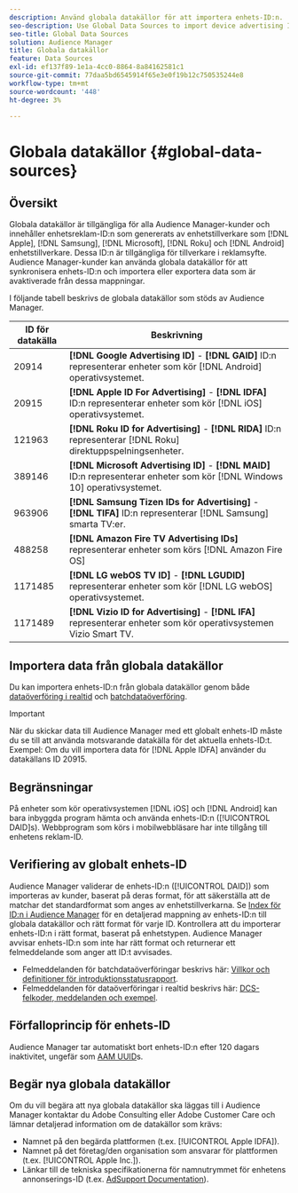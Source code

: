 ```yaml
---
description: Använd globala datakällor för att importera enhets-ID:n.
seo-description: Use Global Data Sources to import device advertising IDs.
seo-title: Global Data Sources
solution: Audience Manager
title: Globala datakällor
feature: Data Sources
exl-id: ef137f89-1e1a-4cc0-8864-8a84162581c1
source-git-commit: 77daa5bd6545914f65e3e0f19b12c750535244e8
workflow-type: tm+mt
source-wordcount: '448'
ht-degree: 3%

---
```


# Globala datakällor {#global-data-sources}

## Översikt

Globala datakällor är tillgängliga för alla Audience Manager-kunder och innehåller enhetsreklam-ID:n som genererats av enhetstillverkare som [!DNL Apple], [!DNL Samsung], [!DNL Microsoft], [!DNL Roku] och [!DNL Android] enhetstillverkare. Dessa ID:n är tillgängliga för tillverkare i reklamsyfte. Audience Manager-kunder kan använda globala datakällor för att synkronisera enhets-ID:n och importera eller exportera data som är avaktiverade från dessa mappningar.

I följande tabell beskrivs de globala datakällor som stöds av Audience Manager.

| ID för datakälla | Beskrivning |
|---|---|
| 20914 | **[!DNL Google Advertising ID]** -  **[!DNL GAID]** ID:n representerar enheter som kör  [!DNL Android] operativsystemet. |
| 20915 | **[!DNL Apple ID For Advertising]** -  **[!DNL IDFA]** ID:n representerar enheter som kör  [!DNL iOS] operativsystemet. |
| 121963 | **[!DNL Roku ID for Advertising]** -  **[!DNL RIDA]** ID:n representerar  [!DNL Roku] direktuppspelningsenheter. |
| 389146 | **[!DNL Microsoft Advertising ID]** -  **[!DNL MAID]** ID:n representerar enheter som kör  [!DNL Windows 10] operativsystemet. |
| 963906 | **[!DNL Samsung Tizen IDs for Advertising]** -  **[!DNL TIFA]** ID:n representerar  [!DNL Samsung] smarta TV:er. |
| 488258 | **[!DNL Amazon Fire TV Advertising IDs]** representerar enheter som körs  [!DNL Amazon Fire OS] |
| 1171485 | **[!DNL LG webOS TV ID]** -  **[!DNL LGUDID]** representerar enheter som kör  [!DNL LG webOS] operativsystemet. |
| 1171489 | **[!DNL Vizio ID for Advertising]** -  **[!DNL IFA]** representerar enheter som kör operativsystemen Vizio Smart TV. |

## Importera data från globala datakällor

Du kan importera enhets-ID:n från globala datakällor genom både [dataöverföring i realtid](../integration/sending-audience-data/real-time-data-integration/real-time-data-transfer.md) och [batchdataöverföring](../integration/sending-audience-data/batch-data-transfer-explained/batch-data-transfer-explained.md).

>[!IMPORTANT]
>
>När du skickar data till Audience Manager med ett globalt enhets-ID måste du se till att använda motsvarande datakälla för det aktuella enhets-ID:t. Exempel: Om du vill importera data för [!DNL Apple IDFA] använder du datakällans ID 20915.

## Begränsningar

På enheter som kör operativsystemen [!DNL iOS] och [!DNL Android] kan bara inbyggda program hämta och använda enhets-ID:n ([!UICONTROL DAID]s). Webbprogram som körs i mobilwebbläsare har inte tillgång till enhetens reklam-ID.

## Verifiering av globalt enhets-ID

Audience Manager validerar de enhets-ID:n ([!UICONTROL DAID]) som importeras av kunder, baserat på deras format, för att säkerställa att de matchar det standardformat som anges av enhetstillverkarna. Se [Index för ID:n i Audience Manager](../reference/ids-in-aam.md) för en detaljerad mappning av enhets-ID:n till globala datakällor och rätt format för varje ID. Kontrollera att du importerar enhets-ID:n i rätt format, baserat på enhetstypen. Audience Manager avvisar enhets-ID:n som inte har rätt format och returnerar ett felmeddelande som anger att ID:t avvisades.

* Felmeddelanden för batchdataöverföringar beskrivs här: [Villkor och definitioner för introduktionsstatusrapport](../reporting/onboarding-status-report.md#report-terms-conditions).
* Felmeddelanden för dataöverföringar i realtid beskrivs här: [DCS-felkoder, meddelanden och exempel](../api/dcs-intro/dcs-api-reference/dcs-error-codes.md).

## Förfalloprincip för enhets-ID

Audience Manager tar automatiskt bort enhets-ID:n efter 120 dagars inaktivitet, ungefär som [AAM UUID](../faq/faq-privacy.md)s.

## Begär nya globala datakällor

Om du vill begära att nya globala datakällor ska läggas till i Audience Manager kontaktar du Adobe Consulting eller Adobe Customer Care och lämnar detaljerad information om de datakällor som krävs:

* Namnet på den begärda plattformen (t.ex. [!UICONTROL Apple IDFA]).
* Namnet på det företag/den organisation som ansvarar för plattformen (t.ex. [!UICONTROL Apple Inc.]).
* Länkar till de tekniska specifikationerna för namnutrymmet för enhetens annonserings-ID (t.ex. [AdSupport Documentation](https://developer.apple.com/documentation/adsupport)).
